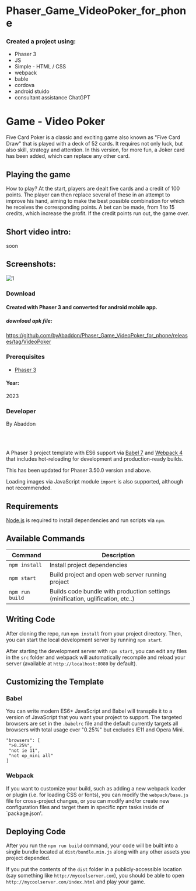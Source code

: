 # Phaser_Game_VideoPoker_for_phone

### Created a project using:
+ Phaser 3
+ JS
+ Simple - HTML / CSS
+ webpack
+ bable
+ cordova
+ android stuido
+ consultant assistance ChatGPT

# Game - Video Poker
Five Card Poker is a classic and exciting game also known as "Five Card Draw" that is played with a deck of 52 cards.
It requires not only luck, but also skill, strategy and attention.
In this version, for more fun, a Joker card has been added, which can replace any other card.

## Playing the game
How to play?
At the start, players are dealt five cards and a credit of 100 points.
The player can then replace several of these in an attempt to improve his hand, aiming to make the best possible combination for which he receives the corresponding points.
A bet can be made, from 1 to 15 credits, which increase the profit.
If the credit points run out, the game over.

## Short video intro:
soon

## Screenshots:
![1](https://github.com/byAbaddon/Phaser_Game_VideoPoker_for_phone/assets/51271834/ccf221d3-78a6-4b10-8c88-dcb0618b4750)



### Download
#### Created with Phaser 3 and converted for android mobile app.
##### download apk file:
https://github.com/byAbaddon/Phaser_Game_VideoPoker_for_phone/releases/tag/VideoPoker


### Prerequisites
- [Phaser 3](https://phaser.io)
#### Year:
2023

### Developer
By Abaddon

<br>
<br>

A Phaser 3 project template with ES6 support via [Babel 7](https://babeljs.io/) and [Webpack 4](https://webpack.js.org/) that includes hot-reloading for development and production-ready builds.

This has been updated for Phaser 3.50.0 version and above.

Loading images via JavaScript module `import` is also supported, although not recommended.

## Requirements

[Node.js](https://nodejs.org) is required to install dependencies and run scripts via `npm`.

## Available Commands

| Command | Description |
|---------|-------------|
| `npm install` | Install project dependencies |
| `npm start` | Build project and open web server running project |
| `npm run build` | Builds code bundle with production settings (minification, uglification, etc..) |

## Writing Code

After cloning the repo, run `npm install` from your project directory. Then, you can start the local development server by running `npm start`.

After starting the development server with `npm start`, you can edit any files in the `src` folder and webpack will automatically recompile and reload your server (available at `http://localhost:8080` by default).

## Customizing the Template

### Babel

You can write modern ES6+ JavaScript and Babel will transpile it to a version of JavaScript that you want your project to support. The targeted browsers are set in the `.babelrc` file and the default currently targets all browsers with total usage over "0.25%" but excludes IE11 and Opera Mini.

 ```
"browsers": [
  ">0.25%",
  "not ie 11",
  "not op_mini all"
]
 ```

### Webpack

If you want to customize your build, such as adding a new webpack loader or plugin (i.e. for loading CSS or fonts), you can modify the `webpack/base.js` file for cross-project changes, or you can modify and/or create new configuration files and target them in specific npm tasks inside of `package.json'.

## Deploying Code

After you run the `npm run build` command, your code will be built into a single bundle located at `dist/bundle.min.js` along with any other assets you project depended. 

If you put the contents of the `dist` folder in a publicly-accessible location (say something like `http://mycoolserver.com`), you should be able to open `http://mycoolserver.com/index.html` and play your game.
